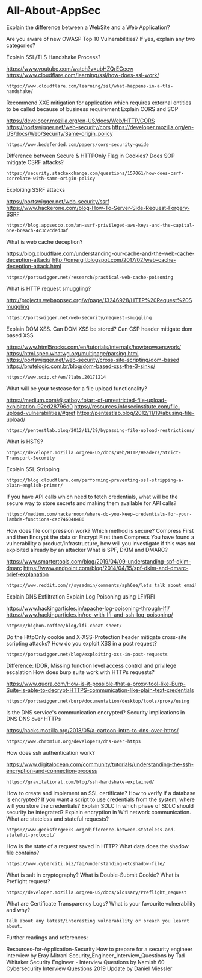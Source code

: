 # All-About-AppSec

Explain the difference between a WebSite and a Web Application?

Are you aware of new OWASP Top 10 Vulnerabilities? If yes, explain any two categories?

Explain SSL/TLS Handshake Process?

https://www.youtube.com/watch?v=ubHZQrECeew
https://www.cloudflare.com/learning/ssl/how-does-ssl-work/

    https://www.cloudflare.com/learning/ssl/what-happens-in-a-tls-handshake/

Recommend XXE mitigation for application which requires external entities to be called because of business requirement
Explain CORS and SOP

https://developer.mozilla.org/en-US/docs/Web/HTTP/CORS
https://portswigger.net/web-security/cors
https://developer.mozilla.org/en-US/docs/Web/Security/Same-origin_policy

    https://www.bedefended.com/papers/cors-security-guide

Difference between Secure & HTTPOnly Flag in Cookies?
Does SOP mitigate CSRF attacks?

    https://security.stackexchange.com/questions/157061/how-does-csrf-correlate-with-same-origin-policy

Exploiting SSRF attacks

https://portswigger.net/web-security/ssrf
https://www.hackerone.com/blog-How-To-Server-Side-Request-Forgery-SSRF

    https://blog.appsecco.com/an-ssrf-privileged-aws-keys-and-the-capital-one-breach-4c3c2cded3af

What is web cache deception?

https://blog.cloudflare.com/understanding-our-cache-and-the-web-cache-deception-attack/
http://omergil.blogspot.com/2017/02/web-cache-deception-attack.html

    https://portswigger.net/research/practical-web-cache-poisoning

What is HTTP request smuggling?

http://projects.webappsec.org/w/page/13246928/HTTP%20Request%20Smuggling

    https://portswigger.net/web-security/request-smuggling

Explain DOM XSS. Can DOM XSS be stored? Can CSP header mitigate dom based XSS

https://www.html5rocks.com/en/tutorials/internals/howbrowserswork/
https://html.spec.whatwg.org/multipage/parsing.html
https://portswigger.net/web-security/cross-site-scripting/dom-based
https://brutelogic.com.br/blog/dom-based-xss-the-3-sinks/

    https://www.scip.ch/en/?labs.20171214

What will be your testcase for a file upload functionality?

https://medium.com/@satboy.fb/art-of-unrestricted-file-upload-exploitation-92ed28796d0
https://resources.infosecinstitute.com/file-upload-vulnerabilities/#gref
https://pentestlab.blog/2012/11/19/abusing-file-upload/

    https://pentestlab.blog/2012/11/29/bypassing-file-upload-restrictions/

What is HSTS?

    https://developer.mozilla.org/en-US/docs/Web/HTTP/Headers/Strict-Transport-Security

Explain SSL Stripping

    https://blog.cloudflare.com/performing-preventing-ssl-stripping-a-plain-english-primer/

If you have API calls which need to fetch credentials, what will be the secure way to store secrets and making them available for API calls?

    https://medium.com/hackernoon/where-do-you-keep-credentials-for-your-lambda-functions-cac746048480

How does file compression work?
Which method is secure? Compress First and then Encrypt the data or Encrypt First then Compress
You have found a vulnerability a product/infrastructure, how will you investigate if this was not exploited already by an attacker
What is SPF, DKIM and DMARC?

https://www.smartertools.com/blog/2019/04/09-understanding-spf-dkim-dmarc
https://www.endpoint.com/blog/2014/04/15/spf-dkim-and-dmarc-brief-explanation

    https://www.reddit.com/r/sysadmin/comments/aph6ee/lets_talk_about_email_spoofing_and_prevention_alt/

Explain DNS Exfiltration
Explain Log Poisoning using LFI/RFI

https://www.hackingarticles.in/apache-log-poisoning-through-lfi/
https://www.hackingarticles.in/rce-with-lfi-and-ssh-log-poisoning/

    https://highon.coffee/blog/lfi-cheat-sheet/

Do the HttpOnly cookie and X-XSS-Protection header mitigate cross-site scripting attacks?
How do you exploit XSS in a post request?

    https://portswigger.net/blog/exploiting-xss-in-post-requests

Difference: IDOR, Missing function level access control and privilege escalation
How does burp suite work with HTTPs requests?

https://www.quora.com/How-is-it-possible-that-a-proxy-tool-like-Burp-Suite-is-able-to-decrypt-HTTPS-communication-like-plain-text-credentials

    https://portswigger.net/burp/documentation/desktop/tools/proxy/using

Is the DNS service's communication encrypted?
Security implications in DNS
DNS over HTTPs

https://hacks.mozilla.org/2018/05/a-cartoon-intro-to-dns-over-https/

    https://www.chromium.org/developers/dns-over-https

How does ssh authentication work?

https://www.digitalocean.com/community/tutorials/understanding-the-ssh-encryption-and-connection-process

    https://gravitational.com/blog/ssh-handshake-explained/

How to create and implement an SSL certificate?
How to verify if a database is encrypted?
If you want a script to use credentials from the system, where will you store the credentials?
Explain SDLC
In which phase of SDLC should security be integrated?
Explain encryption in Wifi network communication.
What are stateless and stateful requests?

    https://www.geeksforgeeks.org/difference-between-stateless-and-stateful-protocol/

How is the state of a request saved in HTTP?
What data does the shadow file contains?

    https://www.cyberciti.biz/faq/understanding-etcshadow-file/

What is salt in cryptography?
What is Double-Submit Cookie?
What is Preflight request?

    https://developer.mozilla.org/en-US/docs/Glossary/Preflight_request

What are Certificate Transparency Logs?
What is your favourite vulnerability and why?

    Talk about any latest/interesting vulnerability or breach you learnt about.

Further readings and references:

Resources-for-Application-Security
How to prepare for a security engineer interview by Eray Mitrani
Security_Engineer_Interview_Questions by Tad Whitaker
Security Engineer - Interview Questions by Namish
60 Cybersecurity Interview Questions 2019 Update by Daniel Miessler
